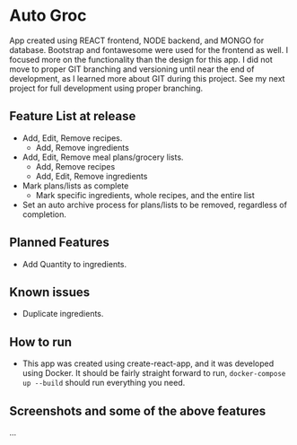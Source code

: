 # Auto Groc

App created using REACT frontend, NODE backend, and MONGO for database. Bootstrap and fontawesome were used for the frontend as well. I focused more on the functionality than the design for this app. I did not move to proper GIT branching and versioning until near the end of development, as I learned more about GIT during this project. See my next project for full development using proper branching.

## Feature List at release

-   Add, Edit, Remove recipes.
    -   Add, Remove ingredients
-   Add, Edit, Remove meal plans/grocery lists.
    -   Add, Remove recipes
    -   Add, Edit, Remove ingredients
-   Mark plans/lists as complete
    -   Mark specific ingredients, whole recipes, and the entire list
-   Set an auto archive process for plans/lists to be removed, regardless of completion.

## Planned Features

-   Add Quantity to ingredients.

## Known issues

-   Duplicate ingredients.

## How to run

-   This app was created using create-react-app, and it was developed using Docker. It should be fairly straight forward to run, `docker-compose up --build` should run everything you need.

## Screenshots and some of the above features

...
